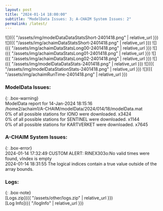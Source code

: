 ```yaml
---
layout: post
title: "2024-01-14 18:00:00"
subtitle: "ModelData Issues: 3; A-CHAIM System Issues: 2"
permalink: /latest/
---
```


![]({{ "/assets/img/modelDataDataStatsShort-2401418.png" | relative_url }})
![]({{ "/assets/img/achaimDataStatsShort-2401418.png" | relative_url }})
![]({{ "/assets/img/achaimDataStatsLong00-2401418.png" | relative_url }})
![]({{ "/assets/img/achaimDataStatsLong01-2401418.png" | relative_url }})
![]({{ "/assets/img/achaimDataStatsLong02-2401418.png" | relative_url }})
![]({{ "/assets/img/modelDataDataStats-2401418.png" | relative_url }})
![]({{ "/assets/img/modelDataStationStats-2401418.png" | relative_url }})
![]({{ "/assets/img/achaimRunTime-2401418.png" | relative_url }})


### ModelData Issues:  
  
{: .box-warning}  
 ModelData report for 14-Jan-2024 18:15:16   
 /home2/achaim1/A-CHAIM/modelData/2024/014/18/modelData.mat   
 0% of all possible stations for IONO were downloaded. x3424   
 0% of all possible stations for SENTINEL were downloaded. x1144   
 0% of all possible stations for KARTVERKET were downloaded. x7645   
  
### A-CHAIM System Issues:  
  
{: .box-error}  
2024-01-14 17:32:49 CUSTOM ALERT: RINEX303o:No valid times were found, vIndex is empty  
2024-01-14 18:31:55 The logical indices contain a true value outside of the array bounds.  

### Logs:  
  
{: .box-note}  
[Logs.zip]({{ "/assets/other/logs.zip" | relative_url }})  
[Log Info]({{ "/logInfo" | relative_url }})  
